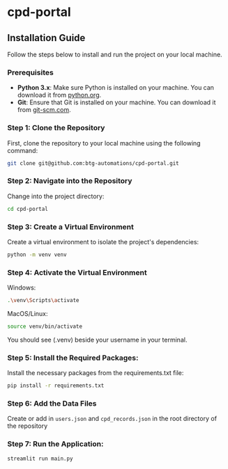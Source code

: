 # cpd-portal

## Installation Guide

Follow the steps below to install and run the project on your local machine.

### Prerequisites

- **Python 3.x**: Make sure Python is installed on your machine. You can download it from [python.org](https://www.python.org/downloads/).
- **Git**: Ensure that Git is installed on your machine. You can download it from [git-scm.com](https://git-scm.com/downloads).

### Step 1: Clone the Repository

First, clone the repository to your local machine using the following command:

```bash
git clone git@github.com:btg-automations/cpd-portal.git
```

### Step 2: Navigate into the Repository

Change into the project directory:

```bash
cd cpd-portal
```

### Step 3: Create a Virtual Environment

Create a virtual environment to isolate the project's dependencies:

```bash
python -m venv venv
```

### Step 4: Activate the Virtual Environment
Windows:
```bash
.\venv\Scripts\activate

```
MacOS/Linux:
```bash
source venv/bin/activate
```

You should see (.venv) beside your username in your terminal.

### Step 5: Install the Required Packages:
Install the necessary packages from the requirements.txt file:
```bash
pip install -r requirements.txt
```

### Step 6: Add the Data Files
Create or add in `users.json` and `cpd_records.json` in the root directory of the repository

### Step 7: Run the Application:
```bash
streamlit run main.py
```
